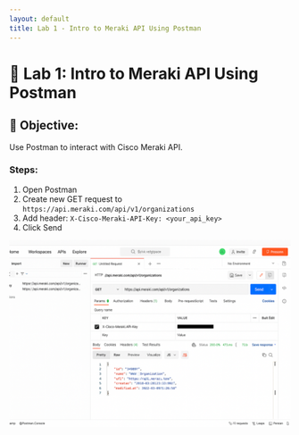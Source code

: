 ```yaml
---
layout: default
title: Lab 1 - Intro to Meraki API Using Postman
---
```


# 🔹 Lab 1: Intro to Meraki API Using Postman

## 🎯 Objective:
Use Postman to interact with Cisco Meraki API.

### Steps:
1. Open Postman
2. Create new GET request to `https://api.meraki.com/api/v1/organizations`
3. Add header: `X-Cisco-Meraki-API-Key: <your_api_key>`
4. Click Send

![Postman UI Overview](../assets/postman_ui_overview.png)
